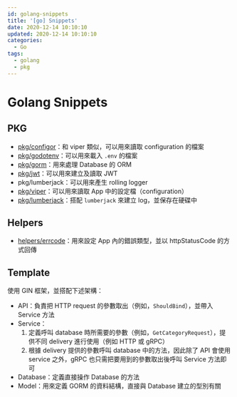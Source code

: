```yaml
---
id: golang-snippets
title: '[go] Snippets'
date: 2020-12-14 10:10:10
updated: 2020-12-14 10:10:10
categories:
  - Go
tags:
  - golang
  - pkg
---
```


# Golang Snippets

## PKG

- [pkg/configor](https://github.com/pjchender/go-snippets/tree/master/pkg/configor)：和 viper 類似，可以用來讀取 configuration 的檔案
- [pkg/godotenv](https://github.com/pjchender/go-snippets/tree/master/pkg/godotenv)：可以用來載入 `.env` 的檔案
- [pkg/gorm](https://github.com/pjchender/go-snippets/tree/master/pkg/gorm)：用來處理 Database 的 ORM
- [pkg/jwt](https://github.com/pjchender/go-snippets/tree/master/pkg/jwt)：可以用來建立及讀取 JWT
- pkg/lumberjack：可以用來產生 rolling logger
- [pkg/viper](https://github.com/pjchender/go-snippets/tree/master/pkg/viper)：可以用來讀取 App 中的設定檔（configuration）
- [pkg/lumberjack](https://github.com/pjchender/go-snippets/tree/master/pkg/lumberjack)：搭配 `lumberjack` 來建立 log，並保存在硬碟中

## Helpers

- [helpers/errcode](https://github.com/pjchender/go-snippets/tree/master/helpers/errcode)：用來設定 App 內的錯誤類型，並以 httpStatusCode 的方式回傳

## Template

使用 GIN 框架，並搭配下述架構：

- API：負責把 HTTP request 的參數取出（例如，`ShouldBind`），並帶入 Service 方法
- Service：
  1. 定義呼叫 database 時所需要的參數（例如，`GetCategoryRequest`），提供不同 delivery 進行使用（例如 HTTP 或 gRPC）
  2. 根據 delivery 提供的參數呼叫 database 中的方法，因此除了 API 會使用 service 之外，gRPC 也只需把要用到的參數取出後呼叫 Service 方法即可
- Database：定義直接操作 Database 的方法
- Model：用來定義 GORM 的資料結構，直接與 Database 建立的型別有關
